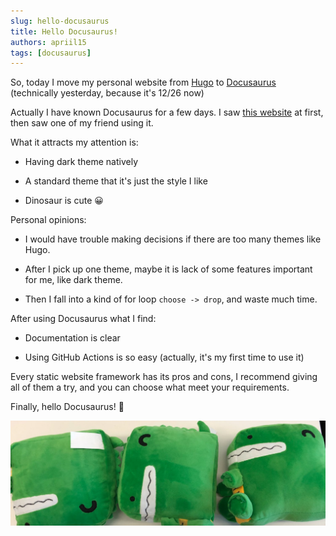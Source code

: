```yaml
---
slug: hello-docusaurus
title: Hello Docusaurus!
authors: apriil15
tags: [docusaurus]
---
```


So, today I move my personal website from [Hugo](https://gohugo.io/) to [Docusaurus](https://docusaurus.io/) (technically yesterday, because it's 12/26 now)

<!--truncate-->

Actually I have known Docusaurus for a few days. I saw [this website](https://pjchender.dev/) at first, then saw one of my friend using it.

What it attracts my attention is:

- Having dark theme natively

- A standard theme that it's just the style I like

- Dinosaur is cute :grinning:

Personal opinions:

- I would have trouble making decisions if there are too many themes like Hugo.

- After I pick up one theme, maybe it is lack of some features important for me, like dark theme.

- Then I fall into a kind of for loop `choose -> drop`, and waste much time.

After using Docusaurus what I find:

- Documentation is clear

- Using GitHub Actions is so easy (actually, it's my first time to use it)

Every static website framework has its pros and cons, I recommend giving all of them a try, and you can choose what meet your requirements.

Finally, hello Docusaurus! :clap:

![docusaurus](./docusaurus.jpeg)
